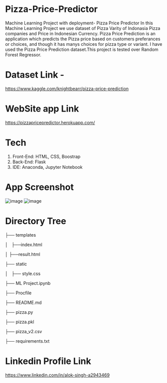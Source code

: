# Pizza-Price-Predictor

Machine Learning Project with deployment- Pizza Price Predictor
In this Machine Learning Project we use dataset of Pizza Varity of Indonasia Pizza companies and Price in Indonesian Currency.
Pizza Price Prediction is an application which predicts the Pizza price based on customers preferances or choices, and though it has manys choices for pizza type or variant.
I have used the Pizza Price Prediction dataset.This project is tested over Random Forest Regressor.

# Dataset Link - 
https://www.kaggle.com/knightbearr/pizza-price-prediction

# WebSite app Link
https://pizzapricepredictor.herokuapp.com/

# Tech
1. Front-End: HTML, CSS, Boostrap
2. Back-End: Flask
3. IDE: Anaconda, Jupyter Notebook

# App Screenshot
![image](https://user-images.githubusercontent.com/87322522/133917295-c1ba416e-5708-40b7-8901-9e3d0396c23a.png)
![image](https://user-images.githubusercontent.com/87322522/133917312-00febd62-03bd-416b-8aa1-343e00a253b9.png)

# Directory Tree
├── templates

│   ├──index.html

│   ├──result.html

├── static 

│   ├── style.css

├── ML Project.ipynb

├── Procfile

├── README.md

├── pizza.py

├── pizza.pkl

├── pizza_v2.csv

├── requirements.txt

# Linkedin Profile Link

https://www.linkedin.com/in/alok-singh-a2943469
